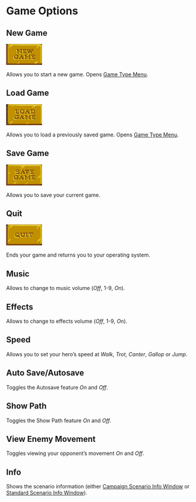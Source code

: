 # Game Options

## New Game

![New Game](./assets/new-game/enabled.png "New Game")

Allows you to start a new game. Opens [Game Type Menu](/?path=/story/menu-gametypemenu--default "Game Type Menu").

## Load Game

![Load Game](./assets/load-game/enabled.png "Load Game")

Allows you to load a previously saved game. Opens [Game Type Menu](/?path=/story/menu-gametypemenu--default "Game Type Menu").

## Save Game

![Save Game](./assets/save-game/enabled.png "Save Game")

Allows you to save your current game.

## Quit

![Quit](./assets/quit/enabled.png "Quit")

Ends your game and returns you to your operating system.

## Music

Allows to change to music volume (*Off*, 1-9, *On*).

## Effects

Allows to change to effects volume (*Off*, 1-9, *On*).

## Speed

Allows you to set your hero’s speed at *Walk*, *Trot*, *Canter*, *Gallop* or *Jump*.

## Auto Save/Autosave

Toggles the Autosave feature *On* and *Off*.

## Show Path

Toggles the Show Path feature *On* and *Off*.

## View Enemy Movement

Toggles viewing your opponent’s movement *On* and *Off*.

## Info

Shows the scenario information (either [Campaign Scenario Info Window](/?path=/story/campaignscenarioinfowindow--default) or [Standard Scenario Info Window](/?path=/story/standardgamescenarioinfowindow--default)).
